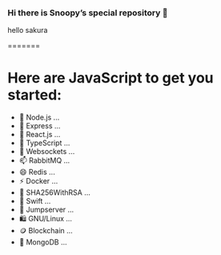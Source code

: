 
### Hi there is Snoopy’s special repository 👋
hello sakura 
<!--

-->
=======
# Here are JavaScript to get you started:
- 🔭 Node.js ...
- 🥝 Express ...
- 👯 React.js ...
- 🤔 TypeScript ...
- 💬 Websockets ...
- 📫 RabbitMQ ...
- 😄 Redis ...
- ⚡  Docker ...
- 📿 SHA256WithRSA ...
- 👠 Swift ...
- 🎷 Jumpserver ...
- 🛍️ GNU/Linux ...
- 🪙 Blockchain ... 
- 🌱 MongoDB ... 

